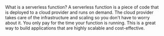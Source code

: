 What is a serverless function?
A serverless function is a piece of code that is deployed to a cloud provider and runs on demand. The cloud provider takes care of the infrastructure and scaling so you don't have to worry about it. You only pay for the time your function is running. This is a great way to build applications that are highly scalable and cost-effective.


